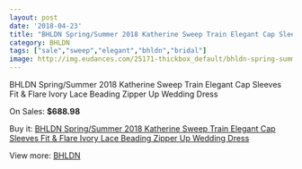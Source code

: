 ```yaml
---
layout: post
date: '2018-04-23'
title: "BHLDN Spring/Summer 2018 Katherine Sweep Train Elegant Cap Sleeves Fit & Flare Ivory Lace Beading Zipper Up Wedding Dress"
category: BHLDN
tags: ["sale","sweep","elegant","bhldn","bridal"]
image: http://img.eudances.com/25171-thickbox_default/bhldn-spring-summer-2018-katherine-sweep-train-elegant-cap-sleeves-fit-flare-ivory-lace-beading-zipper-up-wedding-dress.jpg
---
```

BHLDN Spring/Summer 2018 Katherine Sweep Train Elegant Cap Sleeves Fit & Flare Ivory Lace Beading Zipper Up Wedding Dress

On Sales: **$688.98**
<a href="https://www.eudances.com/en/bhldn/8336-bhldn-spring-summer-2018-katherine-sweep-train-elegant-cap-sleeves-fit-flare-ivory-lace-beading-zipper-up-wedding-dress.html"><amp-img layout="responsive" width="600" height="600" src="//img.eudances.com/25171-thickbox_default/bhldn-spring-summer-2018-katherine-sweep-train-elegant-cap-sleeves-fit-flare-ivory-lace-beading-zipper-up-wedding-dress.jpg" alt="BHLDN Spring/Summer 2018 Katherine Sweep Train Elegant Cap Sleeves Fit & Flare Ivory Lace Beading Zipper Up Wedding Dress 0" /></a>
<a href="https://www.eudances.com/en/bhldn/8336-bhldn-spring-summer-2018-katherine-sweep-train-elegant-cap-sleeves-fit-flare-ivory-lace-beading-zipper-up-wedding-dress.html"><amp-img layout="responsive" width="600" height="600" src="//img.eudances.com/25175-thickbox_default/bhldn-spring-summer-2018-katherine-sweep-train-elegant-cap-sleeves-fit-flare-ivory-lace-beading-zipper-up-wedding-dress.jpg" alt="BHLDN Spring/Summer 2018 Katherine Sweep Train Elegant Cap Sleeves Fit & Flare Ivory Lace Beading Zipper Up Wedding Dress 1" /></a>
<a href="https://www.eudances.com/en/bhldn/8336-bhldn-spring-summer-2018-katherine-sweep-train-elegant-cap-sleeves-fit-flare-ivory-lace-beading-zipper-up-wedding-dress.html"><amp-img layout="responsive" width="600" height="600" src="//img.eudances.com/25174-thickbox_default/bhldn-spring-summer-2018-katherine-sweep-train-elegant-cap-sleeves-fit-flare-ivory-lace-beading-zipper-up-wedding-dress.jpg" alt="BHLDN Spring/Summer 2018 Katherine Sweep Train Elegant Cap Sleeves Fit & Flare Ivory Lace Beading Zipper Up Wedding Dress 2" /></a>
<a href="https://www.eudances.com/en/bhldn/8336-bhldn-spring-summer-2018-katherine-sweep-train-elegant-cap-sleeves-fit-flare-ivory-lace-beading-zipper-up-wedding-dress.html"><amp-img layout="responsive" width="600" height="600" src="//img.eudances.com/25173-thickbox_default/bhldn-spring-summer-2018-katherine-sweep-train-elegant-cap-sleeves-fit-flare-ivory-lace-beading-zipper-up-wedding-dress.jpg" alt="BHLDN Spring/Summer 2018 Katherine Sweep Train Elegant Cap Sleeves Fit & Flare Ivory Lace Beading Zipper Up Wedding Dress 3" /></a>
<a href="https://www.eudances.com/en/bhldn/8336-bhldn-spring-summer-2018-katherine-sweep-train-elegant-cap-sleeves-fit-flare-ivory-lace-beading-zipper-up-wedding-dress.html"><amp-img layout="responsive" width="600" height="600" src="//img.eudances.com/25172-thickbox_default/bhldn-spring-summer-2018-katherine-sweep-train-elegant-cap-sleeves-fit-flare-ivory-lace-beading-zipper-up-wedding-dress.jpg" alt="BHLDN Spring/Summer 2018 Katherine Sweep Train Elegant Cap Sleeves Fit & Flare Ivory Lace Beading Zipper Up Wedding Dress 4" /></a>

Buy it: [BHLDN Spring/Summer 2018 Katherine Sweep Train Elegant Cap Sleeves Fit & Flare Ivory Lace Beading Zipper Up Wedding Dress](https://www.eudances.com/en/bhldn/8336-bhldn-spring-summer-2018-katherine-sweep-train-elegant-cap-sleeves-fit-flare-ivory-lace-beading-zipper-up-wedding-dress.html "BHLDN Spring/Summer 2018 Katherine Sweep Train Elegant Cap Sleeves Fit & Flare Ivory Lace Beading Zipper Up Wedding Dress")

View more: [BHLDN](https://www.eudances.com/en/124-bhldn "BHLDN")